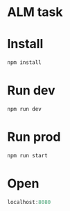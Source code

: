 # ALM task

# Install

```js
npm install
```

# Run dev

```js
npm run dev
```

# Run prod

```js
npm run start
```

# Open

```js
localhost:8080
```